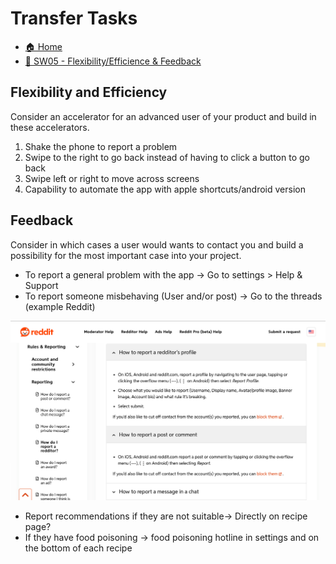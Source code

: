 # Transfer Tasks

- [🏠 Home](../index.md)
- [💪 SW05 - Flexibility/Efficience & Feedback](../SW05%20-%20Flexibility%20Efficience%20&%20Feedback.md)

## Flexibility and Efficiency

Consider an accelerator for an advanced user of your product and build in these accelerators.

1. Shake the phone to report a problem
2. Swipe to the right to go back instead of having to click a button to go back
3. Swipe left or right to move across screens
4. Capability to automate the app with apple shortcuts/android version

## Feedback

Consider in which cases a user would wants to contact you and build a possibility for the most important case into your project.

- To report a general problem with the app → Go to settings > Help & Support
- To report someone misbehaving (User and/or post) → Go to the threads (example Reddit)

![sw05_14.jpeg](../Images/sw05/sw05_14.jpeg)

- Report recommendations if they are not suitable→ Directly on recipe page?
- If they have food poisoning → food poisoning hotline in settings and on the bottom of each recipe